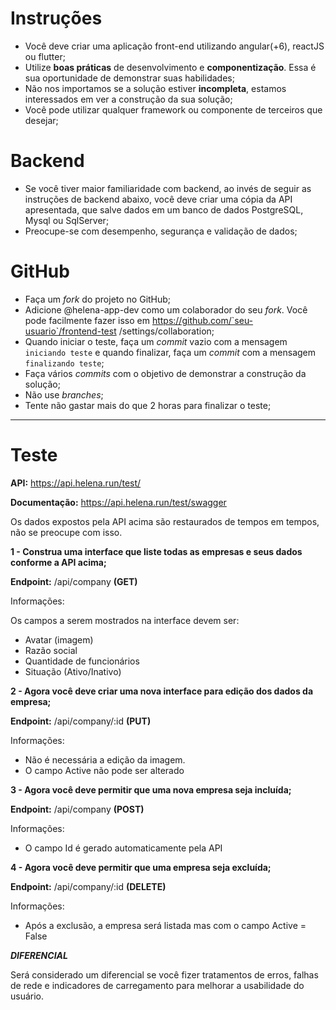 # Instruções


- Você deve criar uma aplicação front-end utilizando angular(+6), reactJS ou flutter;
- Utilize **boas práticas** de desenvolvimento e **componentização**. Essa é sua oportunidade de demonstrar suas habilidades;
- Não nos importamos se a solução estiver **incompleta**, estamos interessados em ver a construção da sua solução;
- Você pode utilizar qualquer framework ou componente de terceiros que desejar;


# Backend
- Se você tiver maior familiaridade com backend, ao invés de seguir as instruções de backend abaixo, você deve criar uma cópia da API apresentada, que salve dados em um banco de dados PostgreSQL, Mysql ou SqlServer;
- Preocupe-se com desempenho, segurança e validação de dados;


# GitHub

- Faça um *fork* do projeto no GitHub;
- Adicione @helena-app-dev como um colaborador do seu *fork*. Você pode facilmente fazer isso em https://github.com/`seu-usuario`/frontend-test
/settings/collaboration;
- Quando iniciar o teste, faça um *commit* vazio com a mensagem `iniciando teste` e quando finalizar, faça um *commit* com a mensagem `finalizando teste`;
- Faça vários *commits* com o objetivo de demonstrar a construção da solução;
- Não use *branches*;
- Tente não gastar mais do que 2 horas para finalizar o teste;

-------------------------------------------------------------

# Teste

**API:** https://api.helena.run/test/

**Documentação:** https://api.helena.run/test/swagger

Os dados expostos pela API acima são restaurados de tempos em tempos, não se preocupe com isso. 


**1 - Construa uma interface que liste todas as empresas e seus dados conforme a API acima;**

**Endpoint:** /api/company **(GET)**

Informações:

Os campos a serem mostrados na interface devem ser:
- Avatar (imagem)
- Razão social
- Quantidade de funcionários
- Situação (Ativo/Inativo)

    
    
    
**2 - Agora você deve criar uma nova interface para edição dos dados da empresa;**

**Endpoint:** /api/company/:id **(PUT)**

Informações:

- Não é necessária a edição da imagem. 
- O campo Active não pode ser alterado
    
    
    
**3 - Agora você deve permitir que uma nova empresa seja incluída;**

**Endpoint:** /api/company **(POST)**

Informações:

- O campo Id é gerado automaticamente pela API
    
    
    
**4 - Agora você deve permitir que uma empresa seja excluída;**

**Endpoint:** /api/company/:id **(DELETE)**

Informações:

- Após a exclusão, a empresa será listada mas com o campo Active = False




***DIFERENCIAL***

Será considerado um diferencial se você fizer tratamentos de erros, falhas de rede e indicadores de carregamento para melhorar a usabilidade do usuário.
